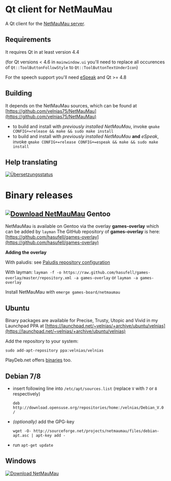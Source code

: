 Qt client for NetMauMau
=======================

A Qt client for the [NetMauMau server](https://github.com/velnias75/NetMauMau).

Requirements
------------

It requires Qt in at least version 4.4

(for Qt versions < 4.6 in `mainwindow.ui` you'll need to replace all occurences of 
`Qt::ToolButtonFollowStyle` to `Qt::ToolButtonTextUnderIcon`)

For the speech support you'll need [eSpeak](http://espeak.sourceforge.net) and Qt >= 4.8

Building
--------

It depends on the NetMauMau sources, which can be found at
[https://github.com/velnias75/NetMauMau](https://github.com/velnias75/NetMauMau) 

* to build and install with *previously installed NetMauMau*, invoke `qmake CONFIG+=release && make && sudo make install`
* to build and install with *previously installed NetMauMau* **and** *eSpeak*, invoke `qmake CONFIG+=release CONFIG+=espeak && make && sudo make install`

Help translating
----------------
<a href="https://hosted.weblate.org/engage/netmaumau/?utm_source=widget">
<img src="https://hosted.weblate.org/widgets/netmaumau/-/287x66-white.png" alt="Übersetzungsstatus" />
</a>

Binary releases
===============
[![Download NetMauMau](https://img.shields.io/sourceforge/dm/netmaumau.svg)](https://sourceforge.net/projects/netmaumau/files/latest/download)
Gentoo
------
NetMauMau is available on Gentoo via the overlay **games-overlay** which can be added by `layman`
The GitHub repository of **games-overlay** is here: [https://github.com/hasufell/games-overlay](https://github.com/hasufell/games-overlay)

**Adding the overlay**

With paludis: see [Paludis repository configuration](http://paludis.exherbo.org/configuration/repositories/index.html)

With layman:
```layman -f -o https://raw.github.com/hasufell/games-overlay/master/repository.xml -a games-overlay``` or ```layman -a games-overlay```

Install NetMauMau with `emerge games-board/netmaumau`

Ubuntu
------
Binary packages are available for Precise, Trusty, Utopic and Vivid
in my Launchpad PPA at [https://launchpad.net/~velnias/+archive/ubuntu/velnias](https://launchpad.net/~velnias/+archive/ubuntu/velnias)

Add the repository to your system: 

`sudo add-apt-repository ppa:velnias/velnias`

PlayDeb.net offers [binaries](http://www.playdeb.net/game/NetMauMau) too.

Debian 7/8
--------
* insert following line into `/etc/apt/sources.list` (replace `V` with `7` or `8` respectively)

    `deb http://download.opensuse.org/repositories/home:/velnias/Debian_V.0 /`

* *(optionally)* add the GPG-key

    `wget -O- http://sourceforge.net/projects/netmaumau/files/debian-apt.asc | apt-key add -`

* run `apt-get update` 

Windows
-------
[![Download NetMauMau](https://a.fsdn.com/con/app/sf-download-button)](https://sourceforge.net/projects/netmaumau/files/latest/download)

